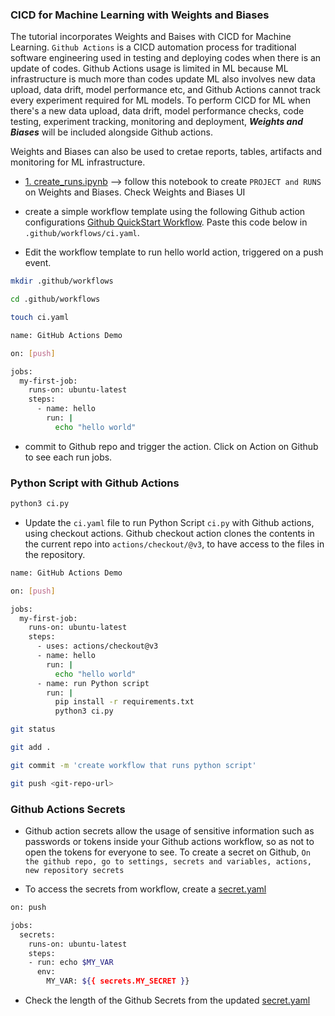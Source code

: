 ### CICD for Machine Learning with Weights and Biases

The tutorial incorporates Weights and Baises with CICD for Machine Learning. ```Github Actions``` is a CICD automation process for traditional software engineering used in testing and deploying codes when there is an update of codes. Github Actions usage is limited in ML because ML infrastructure is much more than codes update ML also involves new data upload, data drift, model performance etc, and Github Actions cannot track every experiment required for ML models. To perform CICD for ML when there's a new data upload, data drift, model performance checks, code testing, experiment tracking, monitoring and deployment, ***Weights and Biases*** will be included alongside Github actions.

Weights and Biases can also be used to cretae reports, tables, artifacts and monitoring for ML infrastructure.

* [1. create_runs.ipynb]() --> follow this notebook to create ```PROJECT and RUNS``` on Weights and Biases. Check Weights and Biases UI

* create a simple workflow template using the following Github action configurations [Github QuickStart Workflow](https://docs.github.com/en/actions/writing-workflows/quickstart). Paste this code below in ```.github/workflows/ci.yaml```. 

* Edit the workflow template to run hello world action, triggered on a push event.

```bash
mkdir .github/workflows

cd .github/workflows

touch ci.yaml

name: GitHub Actions Demo                                                                                         # name of the Github workflow

on: [push]                                                                                                        # github event to trigger a workflow

jobs:                                                                                                             # workflow jobs
  my-first-job:                                                                                                   # name of job
    runs-on: ubuntu-latest                                                                                        # os the workflow runs on
    steps:
      - name: hello                                                                                               # name of the first step to run
        run: |                                                                                                    # first step to run. use | for multiple lines
          echo "hello world"                                                                                   

```

* commit to Github repo and trigger the action. Click on Action on Github to see each run jobs.

### Python Script with Github Actions

```bash
python3 ci.py
```

* Update the ```ci.yaml``` file to run Python Script ```ci.py``` with Github actions, using checkout actions. Github checkout action clones the contents in the current repo into ```actions/checkout/@v3```, to have access to the files in the repository.

```bash
name: GitHub Actions Demo                                                                                         

on: [push]                                                                                                        

jobs:                                                                                                             
  my-first-job:                                                                                                   
    runs-on: ubuntu-latest                                                                                        
    steps:
      - uses: actions/checkout@v3
      - name: hello                                                            
        run: |                                                                                                    
          echo "hello world"
      - name: run Python script
        run: |
          pip install -r requirements.txt
          python3 ci.py                                                                                   

git status

git add .

git commit -m 'create workflow that runs python script'

git push <git-repo-url>
```

### Github Actions Secrets

* Github action secrets allow the usage of sensitive information such as passwords or tokens inside your Github actions workflow, so as not to open the tokens for everyone to see. To create a secret on Github, ```On the github repo, go to settings, secrets and variables, actions, new repository secrets```

* To access the secrets from workflow, create a [secret.yaml]()

```bash
on: push

jobs:
  secrets:
    runs-on: ubuntu-latest
    steps:
    - run: echo $MY_VAR
      env:
        MY_VAR: ${{ secrets.MY_SECRET }}
```

* Check the length of the Github Secrets from the updated [secret.yaml]()